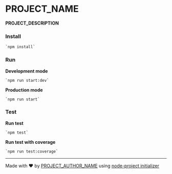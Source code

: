 # PROJECT_NAME

**PROJECT_DESCRIPTION**

### Install
    `npm install`

### Run

**Development mode**  

    `npm run start:dev`

**Production mode**  

    `npm run start`

### Test

**Run test**  

    `npm test`

**Run test with coverage**  

    `npm run test:coverage`

---

Made with :heart: by [PROJECT_AUTHOR_NAME](PROJECT_AUTHOR_URL) using [node-project initializer](https://github.com/nmicht/create-node-project)
